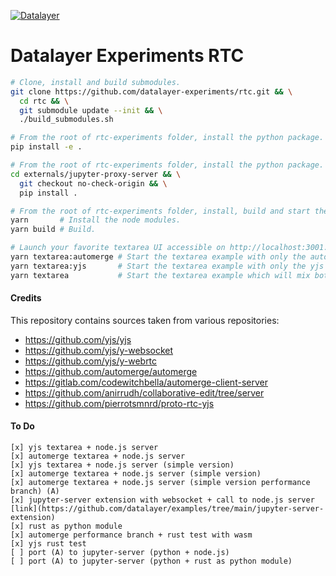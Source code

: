 [![Datalayer](https://raw.githubusercontent.com/datalayer/datalayer/main/res/logo/datalayer-25.svg?sanitize=true)](https://datalayer.io)

# Datalayer Experiments RTC

```bash
# Clone, install and build submodules.
git clone https://github.com/datalayer-experiments/rtc.git && \
  cd rtc && \
  git submodule update --init && \
  ./build_submodules.sh
```

```bash
# From the root of rtc-experiments folder, install the python package.
pip install -e .
```

```bash
# From the root of rtc-experiments folder, install the python package.
cd externals/jupyter-proxy-server && \
  git checkout no-check-origin && \
  pip install .
```

```bash
# From the root of rtc-experiments folder, install, build and start the textarea application.
yarn       # Install the node modules.
yarn build # Build.
```

```bash
# Launch your favorite textarea UI accessible on http://localhost:3001.
yarn textarea:automerge # Start the textarea example with only the automerge wasm version.
yarn textarea:yjs       # Start the textarea example with only the yjs version.
yarn textarea           # Start the textarea example which will mix both automerge and yjs.
```

#### Credits

This repository contains sources taken from various repositories:

- https://github.com/yjs/yjs
- https://github.com/yjs/y-websocket
- https://github.com/yjs/y-webrtc
- https://github.com/automerge/automerge
- https://gitlab.com/codewitchbella/automerge-client-server
- https://github.com/anirrudh/collaborative-edit/tree/server
- https://github.com/pierrotsmnrd/proto-rtc-yjs

#### To Do

```
[x] yjs textarea + node.js server
[x] automerge textarea + node.js server
[x] yjs textarea + node.js server (simple version)
[x] automerge textarea + node.js server (simple version)
[x] automerge textarea + node.js server (simple version performance branch) (A)
[x] jupyter-server extension with websocket + call to node.js server [link](https://github.com/datalayer/examples/tree/main/jupyter-server-extension)
[x] rust as python module
[x] automerge performance branch + rust test with wasm
[x] yjs rust test
[ ] port (A) to jupyter-server (python + node.js)
[ ] port (A) to jupyter-server (python + rust as python module)
```
